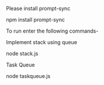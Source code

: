 Please install prompt-sync

npm install prompt-sync

To run enter the following commands-

Implement stack using queue

node stack.js


Task Queue

node taskqueue.js


